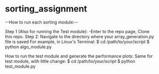 # sorting_assignment

--How to run each sorting module:--


Step 1 (Also for running the Test module): 
  -Enter to the repo page, Clone this repo.
Step 2: 
  Navigate to the directory where your array_generation.py file is saved 
  For example, in Linux's Terminal:
  $ cd /path/to/your/script
  $ python algo_module.py


How to run the test module and generate the performance plots:
Same for test module, with little change:
$ cd /path/to/your/script
  $ python test_module.py
